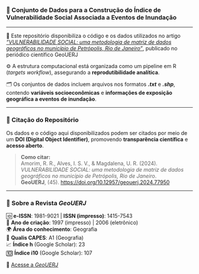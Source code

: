### 📘 Conjunto de Dados para a Construção do Índice de Vulnerabilidade Social Associada a Eventos de Inundação
---

📄 Este repositório disponibiliza o código e os dados utilizados no artigo [*“VULNERABILIDADE SOCIAL: uma metodologia de matriz de dados geográficos no município de Petrópolis, Rio de Janeiro”*](https://www.e-publicacoes.uerj.br/geouerj/article/view/77950), publicado no periódico científico GeoUERJ

⚙️ A estrutura computacional está organizada como um pipeline em R (*targets workflow*), assegurando a **reprodutibilidade analítica**.

🗂️ Os conjuntos de dados incluem arquivos nos formatos ***.txt*** e ***.shp***, contendo **variáveis socioeconômicas** e **informações de exposição geográfica a eventos de inundação**.

---

### 🧾 Citação do Repositório

Os dados e o código aqui disponibilizados podem ser citados por meio de um **DOI (Digital Object Identifier)**, promovendo **transparência científica** e **acesso aberto**.

> **Como citar:**  
> Amorim, R. R., Alves, I. S. V., & Magdalena, U. R. (2024).  
> *VULNERABILIDADE SOCIAL: uma metodologia de matriz de dados geográficos no município de Petrópolis, Rio de Janeiro*.  
> **GeoUERJ**, (45). https://doi.org/10.12957/geouerj.2024.77950

---

### 📰 Sobre a Revista *GeoUERJ*

🆔 **e-ISSN**: 1981-9021 | **ISSN (impresso)**: 1415-7543  
📅 **Ano de criação**: 1997 (impresso) | 2006 (eletrônico)  
🌍 **Área do conhecimento**: Geografia  
🏅 **Qualis CAPES**: A1 (Geografia)  
📈 **Índice h** (Google Scholar): 23  
🔟 **Índice i10** (Google Scholar): 107  

🔗 [Acesse a *GeoUERJ*](https://www.e-publicacoes.uerj.br/geouerj/index)

